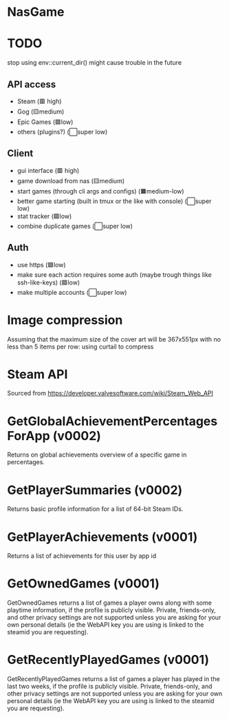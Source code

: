 # NasGame

# TODO

stop using env::current_dir()
might cause trouble in the future

## API access
- Steam (🟥 high)
- Gog (🟨medium)
- Epic Games (🟩low)
- others (plugins?) (⬜super low)

## Client

- gui interface (🟥 high)
- game download from nas (🟨medium)
- start games (through cli args and configs) (🟧medium-low)
- better game starting (built in tmux or the like with console) (⬜super low)
- stat tracker (🟩low)
- combine duplicate games (⬜super low)

##  Auth

- use https (🟩low)
- make sure each action requires some auth (maybe trough things like ssh-like-keys) (🟩low)
- make multiple accounts (⬜super low)


# Image compression
Assuming that the maximum size of the cover art will be 367x551px with no less than 5 items per row:
using curtail to compress

# Steam API

Sourced from https://developer.valvesoftware.com/wiki/Steam_Web_API


# GetGlobalAchievementPercentagesForApp (v0002)
Returns on global achievements overview of a specific game in percentages.
# GetPlayerSummaries (v0002)
Returns basic profile information for a list of 64-bit Steam IDs.
# GetPlayerAchievements (v0001)
Returns a list of achievements for this user by app id 
# GetOwnedGames (v0001)
GetOwnedGames returns a list of games a player owns along with some playtime information, if the profile is publicly visible. Private, friends-only, and other privacy settings are not supported unless you are asking for your own personal details (ie the WebAPI key you are using is linked to the steamid you are requesting). 
# GetRecentlyPlayedGames (v0001)
GetRecentlyPlayedGames returns a list of games a player has played in the last two weeks, if the profile is publicly visible. Private, friends-only, and other privacy settings are not supported unless you are asking for your own personal details (ie the WebAPI key you are using is linked to the steamid you are requesting). 
